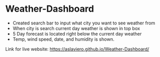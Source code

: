 # Weather-Dashboard
 - Created search bar to input what city you want to see weather from
 - When city is search current day weather is shown in top box
 - 5 Day forecast is located right below the current day weather
 - Temp, wind speed, date, and humidity is shown. 
 


 Link for live website: https://aslaviero.github.io/Weather-Dashboard/
 